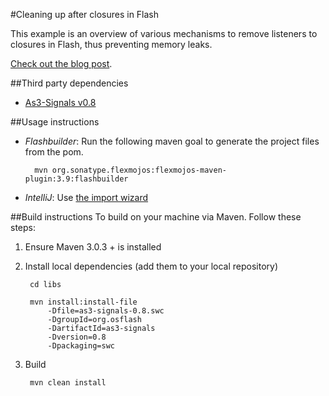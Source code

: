 #Cleaning up after closures in Flash

This example is an overview of various mechanisms to remove listeners to closures in Flash, thus preventing memory leaks.

[Check out the blog post](...).


##Third party dependencies
* [As3-Signals v0.8](https://github.com/robertpenner/as3-signals)

##Usage instructions
* *Flashbuilder*: Run the following maven goal to generate the project files from the pom.
        
	    mvn org.sonatype.flexmojos:flexmojos-maven-plugin:3.9:flashbuilder 

* *IntelliJ*: Use [the import wizard](http://blogs.jetbrains.com/idea/2009/09/flexmojos-inmaia/)

##Build instructions
To build on your machine via Maven. Follow these steps:

1. Ensure Maven 3.0.3 + is installed

2. Install local dependencies (add them to your local repository)
	
		cd libs
		
		mvn install:install-file 
			-Dfile=as3-signals-0.8.swc 
			-DgroupId=org.osflash
			-DartifactId=as3-signals 
			-Dversion=0.8 
			-Dpackaging=swc

3. Build

		mvn clean install
	

	

	